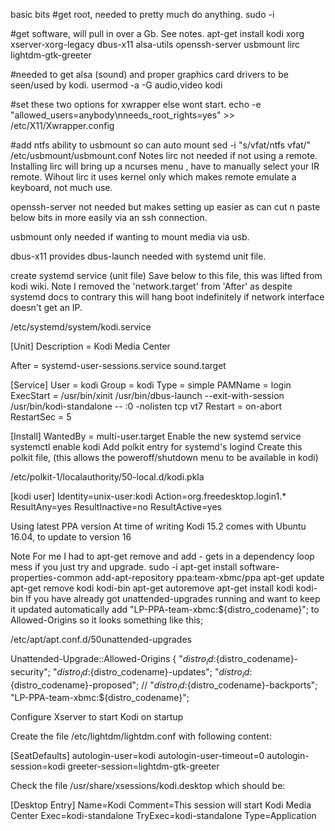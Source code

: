 basic bits
#get root, needed to pretty much do anything.
sudo -i

#get software, will pull in over a Gb. See notes.
apt-get install kodi xorg xserver-xorg-legacy dbus-x11 alsa-utils openssh-server usbmount lirc lightdm-gtk-greeter

#needed to get alsa (sound) and proper graphics card drivers to be seen/used by kodi.
usermod -a -G audio,video kodi

#set these two options for xwrapper else wont start.
echo -e "allowed_users=anybody\nneeds_root_rights=yes" >> /etc/X11/Xwrapper.config

#add ntfs ability to usbmount so can auto mount
sed -i "s/vfat/ntfs vfat/" /etc/usbmount/usbmount.conf
Notes
lirc not needed if not using a remote. Installing lirc will bring up a ncurses menu , have to manually select your IR remote. Wihout lirc it uses kernel only which makes remote emulate a keyboard, not much use.

openssh-server not needed but makes setting up easier as can cut n paste below bits in more easily via an ssh connection.

usbmount only needed if wanting to mount media via usb.

dbus-x11 provides dbus-launch needed with systemd unit file.

create systemd service (unit file)
Save below to this file, this was lifted from kodi wiki. Note I removed the 'network.target' from 'After' as despite systemd docs to contrary this will hang boot indefinitely if network interface doesn't get an IP.

/etc/systemd/system/kodi.service

[Unit]
Description = Kodi Media Center

After = systemd-user-sessions.service sound.target

[Service]
User = kodi
Group = kodi
Type = simple
PAMName = login
ExecStart = /usr/bin/xinit /usr/bin/dbus-launch --exit-with-session /usr/bin/kodi-standalone -- :0 -nolisten tcp vt7
Restart = on-abort
RestartSec = 5

[Install]
WantedBy = multi-user.target
Enable the new systemd service
systemctl enable kodi
Add polkit entry for systemd's logind
Create this polkit file, (this allows the poweroff/shutdown menu to be available in kodi)

/etc/polkit-1/localauthority/50-local.d/kodi.pkla

[kodi user]
Identity=unix-user:kodi
Action=org.freedesktop.login1.*
ResultAny=yes
ResultInactive=no
ResultActive=yes

Using latest PPA version
At time of writing Kodi 15.2 comes with Ubuntu 16.04, to update to version 16

Note For me I had to apt-get remove and add - gets in a dependency loop mess if you just try and upgrade.
sudo -i
apt-get install software-properties-common
add-apt-repository ppa:team-xbmc/ppa
apt-get update
apt-get remove kodi kodi-bin
apt-get autoremove
apt-get install kodi kodi-bin
If you have already got unattended-upgrades running and want to keep it updated automatically add "LP-PPA-team-xbmc:${distro_codename}"; to Allowed-Origins so it looks something like this;

/etc/apt/apt.conf.d/50unattended-upgrades

Unattended-Upgrade::Allowed-Origins {
        "${distro_id}:${distro_codename}-security";
        "${distro_id}:${distro_codename}-updates";
        "${distro_id}:${distro_codename}-proposed";
//      "${distro_id}:${distro_codename}-backports";
        "LP-PPA-team-xbmc:${distro_codename}";

Configure Xserver to start Kodi on startup

Create the file /etc/lightdm/lightdm.conf with following content:

 

[SeatDefaults]
autologin-user=kodi
autologin-user-timeout=0
autologin-session=kodi
greeter-session=lightdm-gtk-greeter

 

Check the file /usr/share/xsessions/kodi.desktop which should be:

 

[Desktop Entry]
Name=Kodi
Comment=This session will start Kodi Media Center
Exec=kodi-standalone
TryExec=kodi-standalone
Type=Application




